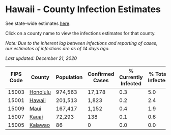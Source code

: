 # Hawaii - County Infection Estimates

See state-wide estimates [here](/infections/us-hi).

Click on a county name to view the infections estimates for that county.

*Note: Due to the inherent lag between infections and reporting of cases, our estimates of infections are as of 14 days ago.*

*Last updated: December 21, 2020*

|   FIPS Code |               County |   Population |   Confirmed Cases |   % Currently Infected |   % Total Infected |
|-------------|----------------------|--------------|-------------------|------------------------|--------------------|
|       15003 | [Honolulu](honolulu) |      974,563 |            17,178 |                    0.3 |                5.0 |
|       15001 |     [Hawaii](hawaii) |      201,513 |             1,823 |                    0.2 |                2.4 |
|       15009 |         [Maui](maui) |      167,417 |             1,152 |                    0.4 |                1.9 |
|       15007 |       [Kauai](kauai) |       72,293 |               138 |                    0.1 |                0.6 |
|       15005 |   [Kalawao](kalawao) |           86 |                 0 |                    0.0 |                0.0 |